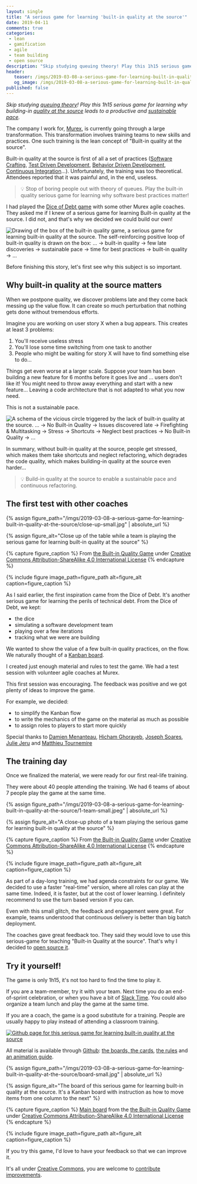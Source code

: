 ```yaml
---
layout: single
title: "A serious game for learning 'built-in quality at the source'"
date: 2019-04-11
comments: true
categories:
 - lean
 - gamification
 - agile
 - team building
 - open source
description: "Skip studying queuing theory! Play this 1h15 serious game for learning why building-in quality at the source leads to a productive and sustainable pace. Here is the full story of this game. You'll learn how we created it, how to get started as well as why built-in quality at the source matters."
header:
   teaser: /imgs/2019-03-08-a-serious-game-for-learning-built-in-quality-at-the-source/built-in-quality-game-box-teaser.jpeg
   og_image: /imgs/2019-03-08-a-serious-game-for-learning-built-in-quality-at-the-source/built-in-quality-game-box-og.jpeg
published: false
---
```

_Skip studying [queuing theory](https://en.wikipedia.org/wiki/Queueing_theory)! Play this 1h15 serious game for learning why building-in [quality at the source](http://www.informit.com/articles/article.aspx?p=1336791&seqNum=6) leads to a productive and [sustainable pace](https://www.agilealliance.org/glossary/sustainable/)._

The company I work for, [Murex](https://murex.com/), is currently going through a large transformation. This transformation involves training teams to new skills and practices. One such training is the lean concept of "Built-in quality at the source".

Built-in quality at the source is first of all a set of practices ([Software Crafting](http://manifesto.softwarecraftsmanship.org/), [Test Driven Development](/categories/#tdd), [Behavior Driven Development](https://en.wikipedia.org/wiki/Behavior-driven_development), [Continuous Integration](https://en.wikipedia.org/wiki/Continuous_integration)...). Unfortunately, the training was too theoretical. Attendees reported that it was painful and, in the end, useless.

> 💡 Stop of boring people out with theory of queues. Play the built-in quality serious game for learning why software best practices matter!

I had played the [Dice of Debt game](https://www.agilealliance.org/dice-of-debt-game/) with some other Murex agile coaches. They asked me if I knew of a serious game for learning Built-in quality at the source. I did not, and that's why we decided we could build our own!

![Drawing of the box of the built-in quality game, a serious game for learning built-in quality at the source. The self-reinforcing positive loop of built-in quality is drawn on the box: ... -> built-in quality -> few late discoveries -> sustainable pace -> time for best practices -> built-in quality -> ...]({{site.url}}/imgs/2019-03-08-a-serious-game-for-learning-built-in-quality-at-the-source/built-in-quality-game-box.jpeg)

Before finishing this story, let's first see why this subject is so important.

## Why built-in quality at the source matters

When we postpone quality, we discover problems late and they come back messing up the value flow. It can create so much perturbation that nothing gets done without tremendous efforts. 

Imagine you are working on user story X when a bug appears. This creates at least 3 problems:

1.  You'll receive useless stress
2.  You'll lose some time switching from one task to another
3.  People who might be waiting for story X will have to find something else to do...

Things get even worse at a larger scale. Suppose your team has been building a new feature for 6 months before it goes live and ... users don't like it! You might need to throw away everything and start with a new feature... Leaving a code architecture that is not adapted to what you now need.

This is not a sustainable pace.

![A schema of the vicious circle triggered by the lack of built-in quality at the source. ... -> No Built-in Quality -> Issues discovered late -> Firefighting & Multitasking -> Stress -> Shortcuts -> Neglect best practices -> No Built-in Quality -> ...]({{site.url}}/imgs/2019-03-08-a-serious-game-for-learning-built-in-quality-at-the-source/built-in-quality-vicious-circle.jpeg)

In summary, without built-in quality at the source, people get stressed, which makes them take shortcuts and neglect refactoring, which degrades the code quality, which makes building-in quality at the source even harder...

> 💡 Build-in quality at the source to enable a sustainable pace and continuous refactoring.

## The first test with other coaches

{% assign figure_path="/imgs/2019-03-08-a-serious-game-for-learning-built-in-quality-at-the-source/close-up-small.jpg" | absolute_url %}
    
{% assign figure_alt="Close up of the table while a team is playing the serious game for learning built-in quality at the source" %}
    
{% capture figure_caption %}
From [the Built-in Quality Game](https://philou.github.com/built-in-quality-game/) under [Creative Commons Attribution-ShareAlike 4.0 International License](http://creativecommons.org/licenses/by-sa/4.0/)
{% endcapture %}
    
{% include figure image_path=figure_path alt=figure_alt caption=figure_caption %}

As I said earlier, the first inspiration came from the Dice of Debt. It's another serious game for learning the perils of technical debt. From the Dice of Debt, we kept:

*   the dice
*   simulating a software development team
*   playing over a few iterations
*   tracking what we were are building

We wanted to show the value of a few built-in quality practices, on the flow. We naturally thought of a [Kanban board](/categories/#kanban).

I created just enough material and rules to test the game. We had a test session with volunteer agile coaches at Murex.

This first session was encouraging. The feedback was positive and we got plenty of ideas to improve the game. 

For example, we decided:

*   to simplify the Kanban flow
*   to write the mechanics of the game on the material as much as possible
*   to assign roles to players to start more quickly

Special thanks to [Damien Menanteau](https://about.me/damienmenanteau), [Hicham Ghorayeb](https://twitter.com/hghorayeb), [Joseph Soares](https://www.linkedin.com/in/joseph-soares-19812b13/?originalSubdomain=fr), [Julie Jeru](https://fr.linkedin.com/in/juliejeru) and [Matthieu Tournemire](https://twitter.com/mattrussa)

## The training day

Once we finalized the material, we were ready for our first real-life training.

They were about 40 people attending the training. We had 6 teams of about 7 people play the game at the same time.

{% assign figure_path="/imgs/2019-03-08-a-serious-game-for-learning-built-in-quality-at-the-source/1-team-small.jpeg" | absolute_url %}
    
{% assign figure_alt="A close-up photo of a team playing the serious game for learning built-in quality at the source" %}
    
{% capture figure_caption %}
From [the Built-in Quality Game](https://philou.github.com/built-in-quality-game/) under [Creative Commons Attribution-ShareAlike 4.0 International License](http://creativecommons.org/licenses/by-sa/4.0/)
{% endcapture %}
    
{% include figure image_path=figure_path alt=figure_alt caption=figure_caption %}

As part of a day-long training, we had agenda constraints for our game. We decided to use a faster "real-time" version, where all roles can play at the same time. Indeed, it is faster, but at the cost of lower learning. I definitely recommend to use the turn based version if you can.

Even with this small glitch, the feedback and engagement were great. For example, teams understood that continuous delivery is better than big batch deployment.

The coaches gave great feedback too. They said they would love to use this serious-game for teaching "Built-in Quality at the source". That's why I decided to [open source it](https://philou.github.com/built-in-quality-game/). 

## Try it yourself!

The game is only 1h15, it's not too hard to find the time to play it. 

If you are a team-member, try it with your team. Next time you do an end-of-sprint celebration, or when you have a bit of [Slack Time](https://www.solutionsiq.com/resource/blog-post/the-importance-of-slack-in-achieving-speed-and-quality/). You could also organize a team lunch and play the game at the same time.

If you are a coach, the game is a good substitute for a training. People are usually happy to play instead of attending a classroom training.

[![Github page for this serious game for learning built-in quality at the source]({{site.url}}/imgs/2019-03-08-a-serious-game-for-learning-built-in-quality-at-the-source/github-page-screenshot.jpg)](https://philou.github.com/built-in-quality-game)

All material is available through [Github](https://philou.github.com/built-in-quality-game): [the boards, the cards](https://github.com/philou/built-in-quality-game/tree/master/material), [the rules](https://philou.github.com/built-in-quality-game/Rules.html) and [an animation guide](https://philou.github.com/built-in-quality-game/AnimationGuide.html).


{% assign figure_path="/imgs/2019-03-08-a-serious-game-for-learning-built-in-quality-at-the-source/board-small.jpg" | absolute_url %}
    
{% assign figure_alt="The board of this serious game for learning built-in quality at the source. It's a Kanban board with instruction as how to move items from one column to the next" %}
    
{% capture figure_caption %}
[Main board](https://github.com/philou/built-in-quality-game/blob/master/material/board.jpg) from the [the Built-in Quality Game](https://philou.github.com/built-in-quality-game/) under [Creative Commons Attribution-ShareAlike 4.0 International License](http://creativecommons.org/licenses/by-sa/4.0/)
{% endcapture %}
    
{% include figure image_path=figure_path alt=figure_alt caption=figure_caption %}

If you try this game, I'd love to have your feedback so that we can improve it.

It's all under [Creative Commons](http://creativecommons.org/licenses/by-sa/4.0/), you are welcome to [contribute improvements](https://github.com/philou/built-in-quality-game/pulls).